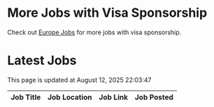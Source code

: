 # More Jobs with Visa Sponsorship

Check out [Europe Jobs](https://github.com/sureshparimi/europejobs#latest-jobs) for more jobs with visa sponsorship.

# Latest Jobs

This page is updated at August 12, 2025 22:03:47

| Job Title | Job Location | Job Link | Job Posted |
| --- | --- | --- | --- |
